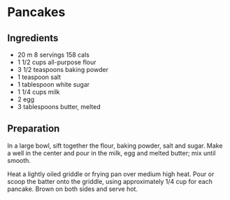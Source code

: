 
# Pancakes

## Ingredients

- 20 m 8 servings 158 cals
- 1 1/2 cups all-purpose flour
- 3 1/2 teaspoons baking powder
- 1 teaspoon salt
- 1 tablespoon white sugar
- 1 1/4 cups milk
- 2 egg
- 3 tablespoons butter, melted

## Preparation

In a large bowl, sift together the flour, baking powder, salt and sugar. Make a well in the center and pour in the milk, egg and melted butter; mix until smooth.

Heat a lightly oiled griddle or frying pan over medium high heat. Pour or scoop the batter onto the griddle, using approximately 1/4 cup for each pancake. Brown on both sides and serve hot.

